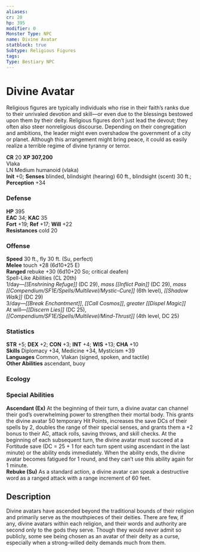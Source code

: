 ```yaml
---
aliases: 
cr: 20
hp: 395
modifier: 0
Monster Type: NPC
name: Divine Avatar
statblock: true
Subtype: Religious Figures
tags: 
Type: Bestiary NPC
---
```


# Divine Avatar

Religious figures are typically individuals who rise in their faith’s ranks due to their unrivaled devotion and skill—or even due to the blessings bestowed upon them by their deity. Religious figures don’t just lead the devout; they often also steer nonreligious discourse. Depending on their congregation and ambitions, the leader might even overshadow the government of a city or planet. Although this arrangement might bring peace, it could as easily realize a terrible regime of divine tyranny or terror.

**CR** 20
**XP 307,200**  
Vlaka  
LN Medium humanoid (vlaka)  
**Init** +0; **Senses** blinded, blindsight (hearing) 60 ft., blindsight (scent) 30 ft.; **Perception** +34  

### Defense

**HP** 395  
**EAC** 34; **KAC** 35  
**Fort** +19; **Ref** +17; **Will** +22  
**Resistances** cold 20  

### Offense

**Speed** 30 ft., fly 30 ft. (Su, perfect)  
**Melee** touch +28 (6d10+25 E)  
**Ranged** rebuke +30 (6d10+20 So; critical deafen)  
Spell-Like Abilities (CL 20th)  
1/day—_[[Enshrining Refuge]]_ (DC 29), _mass [[Inflict Pain]]_ (DC 29), _mass [[Compendium/SF1E/Spells/Multilevel/Mystic-Cure]]_ (6th level), _[[Shadow Walk]]_ (DC 29)  
3/day—_[[Break Enchantment]]_, _[[Call Cosmos]]_, _greater [[Dispel Magic]]_  
At will—_[[Discern Lies]]_ (DC 25), _[[Compendium/SF1E/Spells/Multilevel/Mind-Thrust]]_ (4th level, DC 25)

### Statistics

**STR** +5; **DEX** +2; **CON** +3; **INT** +4; **WIS** +13; **CHA** +10  
**Skills** Diplomacy +34, Medicine +34, Mysticism +39  
**Languages** Common, Vlakan (signed, spoken, and tactile)  
**Other Abilities** ascendant, buoy

### Ecology

### Special Abilities

**Ascendant (Ex)** At the beginning of their turn, a divine avatar can channel their god’s overwhelming power to strengthen their mortal body. This grants the divine avatar 50 temporary Hit Points, increases the save DCs of their spells by 2, doubles the range of their special senses, and grants them a +2 bonus to their AC, attack rolls, saving throws, and skill checks. At the beginning of each subsequent turn, the divine avatar must succeed at a Fortitude save (DC = 25 + 1 for each turn spent using ascendant in the last minute) or the ability ends immediately. When the ability ends, the divine avatar becomes fatigued for 1 round, and they can’t use this ability again for 1 minute.  
**Rebuke (Su)** As a standard action, a divine avatar can speak a destructive word as a ranged attack with a range increment of 60 feet.

## Description

Divine avatars have ascended beyond the traditional bounds of their religion and primarily serve as the mouthpieces of their deities. There are few, if any, divine avatars within each religion, and their words and authority are second only to the gods they serve. Though they would never admit so publicly, some see being chosen as an avatar of their deity as a curse, especially when a strong-willed deity demands much from them.